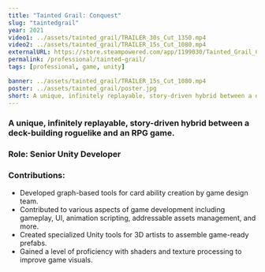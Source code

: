 ```yaml
---
title: "Tainted Grail: Conquest"
slug: "taintedgrail"
year: 2021
video1: ../assets/tainted_grail/TRAILER_30s_Cut_1350.mp4
video2: ../assets/tainted_grail/TRAILER_15s_Cut_1080.mp4
externalURL: https://store.steampowered.com/app/1199030/Tainted_Grail_Conquest/
permalink: /professional/tainted-grail/
tags: [professional, game, unity]

banner: ../assets/tainted_grail/TRAILER_15s_Cut_1080.mp4
poster: ../assets/tainted_grail/poster.jpg
short: A unique, infinitely replayable, story-driven hybrid between a deck-building roguelike and an RPG game.
---
```


### A unique, infinitely replayable, story-driven hybrid between a deck-building roguelike and an RPG game.

### Role: **Senior Unity Developer**

### Contributions:
* Developed graph-based tools for card ability creation by game design team.
* Contributed to various aspects of game development including gameplay, UI, animation scripting, addressable assets management, and more.
* Created specialized Unity tools for 3D artists to assemble game-ready prefabs.
* Gained a level of proficiency with shaders and texture processing to improve game visuals.
